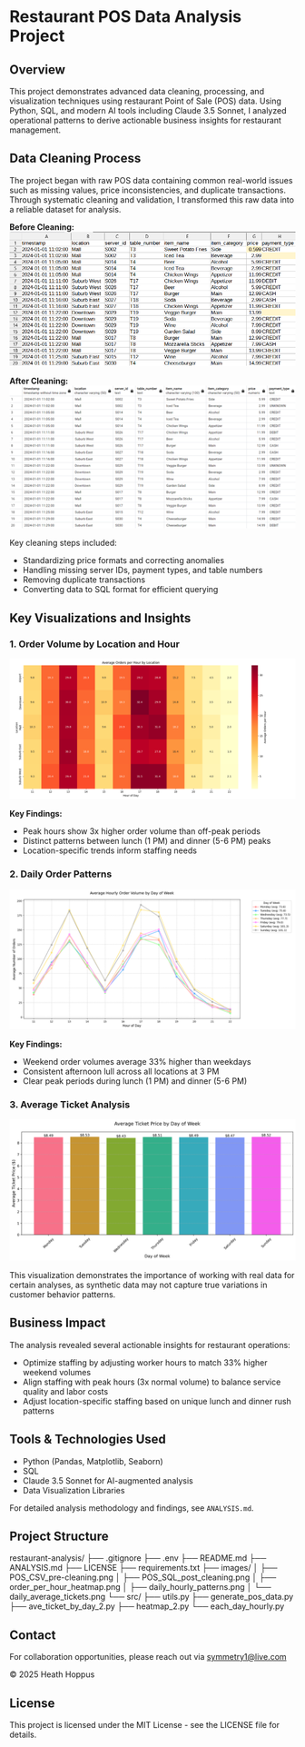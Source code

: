 # Restaurant POS Data Analysis Project

## Overview
This project demonstrates advanced data cleaning, processing, and visualization techniques using restaurant Point of Sale (POS) data. Using Python, SQL, and modern AI tools including Claude 3.5 Sonnet, I analyzed operational patterns to derive actionable business insights for restaurant management.

## Data Cleaning Process
The project began with raw POS data containing common real-world issues such as missing values, price inconsistencies, and duplicate transactions. Through systematic cleaning and validation, I transformed this raw data into a reliable dataset for analysis.

**Before Cleaning:**
![Raw POS Data](images/POS_CSV_pre-cleaning.png)

**After Cleaning:**
![Cleaned SQL Data](images/POS_SQL_post-cleaning.png)

Key cleaning steps included:
- Standardizing price formats and correcting anomalies
- Handling missing server IDs, payment types, and table numbers
- Removing duplicate transactions
- Converting data to SQL format for efficient querying

## Key Visualizations and Insights

### 1. Order Volume by Location and Hour
![Heatmap of Orders](images/order_per_hour_heatmap.png)

**Key Findings:**
- Peak hours show 3x higher order volume than off-peak periods
- Distinct patterns between lunch (1 PM) and dinner (5-6 PM) peaks
- Location-specific trends inform staffing needs

### 2. Daily Order Patterns
![Daily Order Patterns](images/daily_hourly_patterns.png)

**Key Findings:**
- Weekend order volumes average 33% higher than weekdays
- Consistent afternoon lull across all locations at 3 PM
- Clear peak periods during lunch (1 PM) and dinner (5-6 PM)

### 3. Average Ticket Analysis
![Average Ticket Prices](images/daily_average_tickets.png)

This visualization demonstrates the importance of working with real data for certain analyses, as synthetic data may not capture true variations in customer behavior patterns.

## Business Impact
The analysis revealed several actionable insights for restaurant operations:
- Optimize staffing by adjusting worker hours to match 33% higher weekend volumes
- Align staffing with peak hours (3x normal volume) to balance service quality and labor costs
- Adjust location-specific staffing based on unique lunch and dinner rush patterns

## Tools & Technologies Used
- Python (Pandas, Matplotlib, Seaborn)
- SQL
- Claude 3.5 Sonnet for AI-augmented analysis
- Data Visualization Libraries

For detailed analysis methodology and findings, see `ANALYSIS.md`.


## Project Structure
restaurant-analysis/
├── .gitignore
├── .env
├── README.md
├── ANALYSIS.md
├── LICENSE
├── requirements.txt
├── images/
│   ├── POS_CSV_pre-cleaning.png
│   ├── POS_SQL_post_cleaning.png
│   ├── order_per_hour_heatmap.png
│   ├── daily_hourly_patterns.png
│   └── daily_average_tickets.png
└── src/
    ├── utils.py
    ├── generate_pos_data.py
    ├── ave_ticket_by_day_2.py
    ├── heatmap_2.py
    └── each_day_hourly.py 


## Contact
For collaboration opportunities, please reach out via symmetry1@live.com

© 2025 Heath Hoppus

## License
This project is licensed under the MIT License - see the LICENSE file for details.
